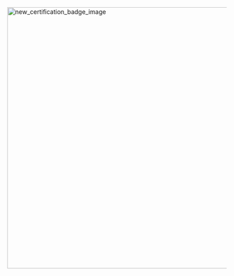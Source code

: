 <img width="600" height="600" alt="new_certification_badge_image" src="[https://github.com/user-attachments/assets/2232f5ba-dad9-4db0-b125-e58c9961bc69](https://www.credly.com/badges/e9ae4e02-6440-4a6b-a89b-35939768cd1a)" />
